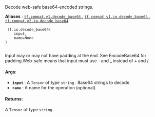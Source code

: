 Decode web-safe base64-encoded strings.

**Aliases** : [ `tf.compat.v1.decode_base64` ](/api_docs/python/tf/io/decode_base64), [ `tf.compat.v1.io.decode_base64` ](/api_docs/python/tf/io/decode_base64), [ `tf.compat.v2.io.decode_base64` ](/api_docs/python/tf/io/decode_base64)

```
 tf.io.decode_base64(
    input,
    name=None
)
 
```

Input may or may not have padding at the end. See EncodeBase64 for padding.Web-safe means that input must use - and _ instead of + and /.

#### Args:
- **`input`** : A  `Tensor`  of type  `string` . Base64 strings to decode.
- **`name`** : A name for the operation (optional).


#### Returns:
A  `Tensor`  of type  `string` .

